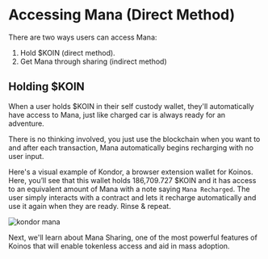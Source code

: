 # Accessing Mana (Direct Method)

There are two ways users can access Mana:

1. Hold $KOIN (direct method).
2. Get Mana through sharing (indirect method)

## Holding $KOIN

When a user holds $KOIN in their self custody wallet, they'll automatically have access to Mana, just like charged car is always ready for an adventure. 

There is no thinking involved, you just use the blockchain when you want to and after each transaction, Mana automatically begins recharging with no user input.

Here's a visual example of Kondor, a browser extension wallet for Koinos. Here, you’ll see that this wallet holds 186,709.727 $KOIN and it has access to an equivalent amount of Mana with a note saying `Mana Recharged`. The user simply interacts with a contract and lets it recharge automatically and use it again when they are ready. Rinse & repeat.

![kondor mana](/images/kondor-mana.png "Mana shown in Kondor")

Next, we'll learn about Mana Sharing, one of the most powerful features of Koinos that will enable tokenless access and aid in mass adoption.